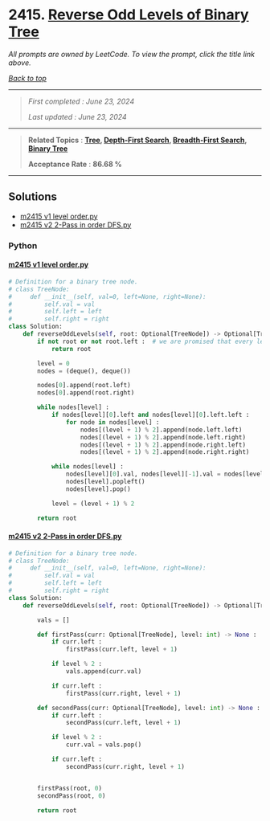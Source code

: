 # 2415. [Reverse Odd Levels of Binary Tree](<https://leetcode.com/problems/reverse-odd-levels-of-binary-tree>)

*All prompts are owned by LeetCode. To view the prompt, click the title link above.*

*[Back to top](<../README.md>)*

------

> *First completed : June 23, 2024*
>
> *Last updated : June 23, 2024*

------

> **Related Topics** : **[Tree](<by_topic/Tree.md>), [Depth-First Search](<by_topic/Depth-First Search.md>), [Breadth-First Search](<by_topic/Breadth-First Search.md>), [Binary Tree](<by_topic/Binary Tree.md>)**
>
> **Acceptance Rate** : **86.68 %**

------

## Solutions

- [m2415 v1 level order.py](<../my-submissions/m2415 v1 level order.py>)
- [m2415 v2 2-Pass in order DFS.py](<../my-submissions/m2415 v2 2-Pass in order DFS.py>)
### Python
#### [m2415 v1 level order.py](<../my-submissions/m2415 v1 level order.py>)
```Python
# Definition for a binary tree node.
# class TreeNode:
#     def __init__(self, val=0, left=None, right=None):
#         self.val = val
#         self.left = left
#         self.right = right
class Solution:
    def reverseOddLevels(self, root: Optional[TreeNode]) -> Optional[TreeNode]:
        if not root or not root.left :  # we are promised that every level is filled
            return root

        level = 0
        nodes = (deque(), deque())

        nodes[0].append(root.left)
        nodes[0].append(root.right)

        while nodes[level] :
            if nodes[level][0].left and nodes[level][0].left.left :
                for node in nodes[level] :
                    nodes[(level + 1) % 2].append(node.left.left)
                    nodes[(level + 1) % 2].append(node.left.right)
                    nodes[(level + 1) % 2].append(node.right.left)
                    nodes[(level + 1) % 2].append(node.right.right)

            while nodes[level] :
                nodes[level][0].val, nodes[level][-1].val = nodes[level][-1].val, nodes[level][0].val
                nodes[level].popleft()
                nodes[level].pop()

            level = (level + 1) % 2

        return root
```

#### [m2415 v2 2-Pass in order DFS.py](<../my-submissions/m2415 v2 2-Pass in order DFS.py>)
```Python
# Definition for a binary tree node.
# class TreeNode:
#     def __init__(self, val=0, left=None, right=None):
#         self.val = val
#         self.left = left
#         self.right = right
class Solution:
    def reverseOddLevels(self, root: Optional[TreeNode]) -> Optional[TreeNode]:

        vals = []

        def firstPass(curr: Optional[TreeNode], level: int) -> None :
            if curr.left :
                firstPass(curr.left, level + 1)

            if level % 2 :
                vals.append(curr.val)

            if curr.left :
                firstPass(curr.right, level + 1)

        def secondPass(curr: Optional[TreeNode], level: int) -> None :
            if curr.left :
                secondPass(curr.left, level + 1)

            if level % 2 :
                curr.val = vals.pop()

            if curr.left :
                secondPass(curr.right, level + 1)


        firstPass(root, 0)
        secondPass(root, 0)

        return root
```

